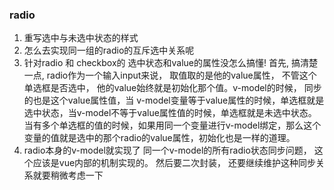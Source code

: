 ### radio
1. 重写选中与未选中状态的样式
2. 怎么去实现同一组的radio的互斥选中关系呢
3. 针对radio 和 checkbox的 选中状态和value的属性没怎么搞懂!
   首先, 搞清楚一点, radio作为一个输入input来说， 取值取的是他的value属性， 不管这个单选框是否选中， 他的value始终就是初始化那个值。v-model的时候， 同步的也是这个value属性值，当
   v-model变量等于value属性的时候，单选框就是选中状态，当v-model不等于value属性值的时候，单选框就是未选中状态。当有多个单选框的值的时候，如果用同一个变量进行v-model绑定，那么这个
   变量的值就是选中的那个radio的value属性，初始化也是一样的道理。
4. radio本身的v-model就实现了 同一个v-model的所有radio状态同步问题， 这个应该是vue内部的机制实现的。 然后要二次封装， 还要继续维护这种同步关系就要稍微考虑一下